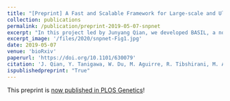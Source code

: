 ```yaml
---
title: "[Preprint] A Fast and Scalable Framework for Large-scale and Ultrahigh-dimensional Sparse Regression with Application to the UK Biobank"
collection: publications
permalink: /publication/preprint-2019-05-07-snpnet
excerpt: "In this project led by Junyang Qian, we developed BASIL, a novel algorithm to fit large-scale L1 penalized (Lasso) regression model using an iterative procedure, and implemented R snpnet package specially designed for genetic data. We demonstrate the ability of this approach in an application to UK Biobank dataset."
excerpt_image: '/files/2020/snpnet-Fig1.jpg'
date: 2019-05-07
venue: 'bioRxiv'
paperurl: 'https://doi.org/10.1101/630079'
citation: 'J. Qian, Y. Tanigawa, W. Du, M. Aguirre, R. Tibshirani, M. A. Rivas, T. Hastie, A Fast and Scalable Framework for Large-scale and Ultrahigh-dimensional Sparse Regression with Application to the UK Biobank. bioRxiv, 630079 (2019).'
ispublishedpreprint: "True"
---
```


This preprint is [now published in PLOS Genetics](/publication/2020-10-23-snpnet)!
